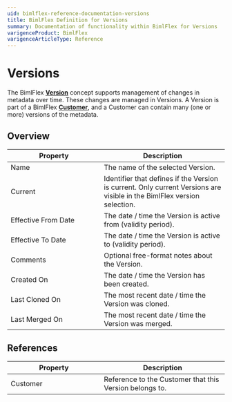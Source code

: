 ```yaml
---
uid: bimlflex-reference-documentation-versions
title: BimlFlex Definition for Versions
summary: Documentation of functionality within BimlFlex for Versions
varigenceProduct: BimlFlex
varigenceArticleType: Reference
---
```


# Versions

The BimlFlex [**Version**](xref:bimlflex-concepts-version) concept supports management of changes in metadata over time. These changes are managed in Versions.
    A Version is part of a BimlFlex [**Customer**](xref:bimlflex-concepts-customer), and a Customer can contain many (one or more) versions of the metadata.

## Overview
  
| <div style="width:200px">Property</div> | Description |
| --------- | ----------- |
|Name | The name of the selected Version.|
|Current | Identifier that defines if the Version is current. Only current Versions are visible in the BimlFlex version selection.|
|Effective From Date | The date / time the Version is active from (validity period).|
|Effective To Date | The date / time the Version is active to (validity period).|
|Comments | Optional free-format notes about the Version.|
|Created On | The date / time the Version has been created.|
|Last Cloned On | The most recent date / time the Version was cloned.|
|Last Merged On | The most recent date / time the Version was merged.|

## References
  
| <div style="width:200px">Property</div> | Description |
| --------- | ----------- |
|Customer | Reference to the Customer that this Version belongs to.|

